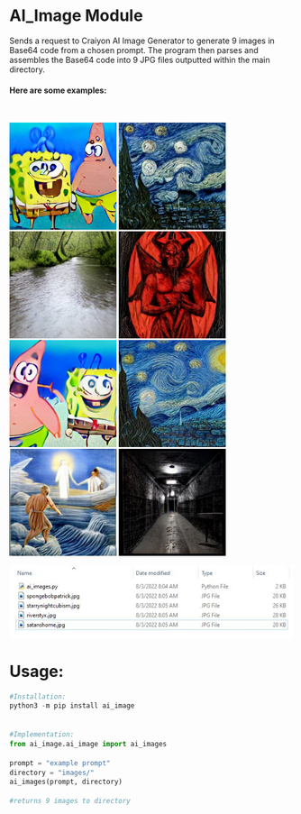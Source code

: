 # AI_Image Module
Sends a request to Craiyon AI Image Generator to generate 9 images in Base64 code from a chosen prompt. The program then parses and assembles the Base64 code into 9 JPG files outputted within the main directory.

<h4>Here are some examples:</h4><br />

<p float="center">
  <img src="images/spongebobandpatrickjellyfishing.jpg" width="190" />
  <img src="images/starrynightcubism.jpg" width="190" /> 
  <img src="images/riverstyx.jpg" width="190" />
  <img src="images/satanhome.jpg" width="190" />
  
  <img src="images/spongebobandpatrickjellyfishing2.jpg" width="190" /> 
  <img src="images/starrynightcubism2.jpg" width="190" />
  <img src="images/riverstyx2.jpg" width="190" />
  <img src="images/satanhome2.jpg" width="190" />
</p>

<p align="center">
  <img src="images/ai_files.JPG" width="600" alt="ai_images">
</p>

<h1>Usage:</h1>

```python
#Installation:
python3 -m pip install ai_image


#Implementation:
from ai_image.ai_image import ai_images

prompt = "example prompt"
directory = "images/"
ai_images(prompt, directory)

#returns 9 images to directory
```
